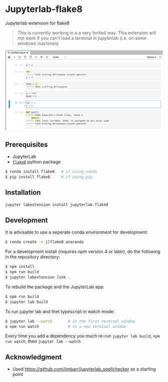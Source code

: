 # Jupyterlab-flake8

Jupyterlab extension for flake8

> This is currently working in a a very limited way.
> This extension will not work if you can't load a terminal in jupyterlab (i.e. on some windows machines)

<img src="example.png" />

## Prerequisites

- JupyterLab
- [`flake8`](http://flake8.pycqa.org/en/latest/) python package

```bash
$ conda install flake8   # if using conda
$ pip install flake8     # if using pip
```

## Installation

```bash
jupyter labextension install jupyterlab-flake8
```

## Development

It is advisable to use a seperate conda environment for development:

```bash
$ conda create -n jlflake8 anaconda
```

For a development install (requires npm version 4 or later), do the following in the repository directory:

```bash
$ npm install
$ npm run build
$ jupyter labextension link .
```

To rebuild the package and the JupyterLab app:

```bash
$ npm run build
$ jupyter lab build
```

To run jupyter lab and thet typescript in watch mode:

```bash
$ jupyter lab --watch       # in the first terminal window
$ npm run watch             # in a new terminal window
```

Every time you add a dependency you much re-run `jupyter lab build`, `npm run watch`, then `jupyter lab --watch`

## Acknowledgment

- Used https://github.com/ijmbarr/jupyterlab_spellchecker as a starting point
